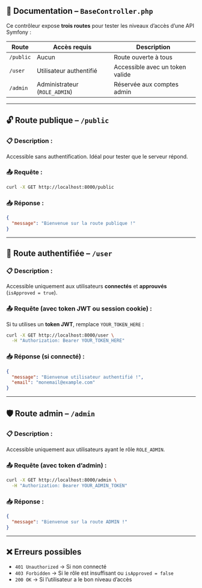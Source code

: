 ## 📄 Documentation – `BaseController.php`

Ce contrôleur expose **trois routes** pour tester les niveaux d’accès d’une API Symfony :

| Route     | Accès requis                  | Description                     |
| --------- | ----------------------------- | ------------------------------- |
| `/public` | Aucun                         | Route ouverte à tous            |
| `/user`   | Utilisateur authentifié       | Accessible avec un token valide |
| `/admin`  | Administrateur (`ROLE_ADMIN`) | Réservée aux comptes admin      |

---

## 🔓 Route publique – `/public`

### 📋 Description :

Accessible sans authentification. Idéal pour tester que le serveur répond.

### 📤 Requête :

```bash
curl -X GET http://localhost:8000/public
```

### 📥 Réponse :

```json
{
  "message": "Bienvenue sur la route publique !"
}
```

---

## 🔐 Route authentifiée – `/user`

### 📋 Description :

Accessible uniquement aux utilisateurs **connectés** et **approuvés** (`isApproved = true`).

### 📤 Requête (avec token JWT ou session cookie) :

Si tu utilises un **token JWT**, remplace `YOUR_TOKEN_HERE` :

```bash
curl -X GET http://localhost:8000/user \
  -H "Authorization: Bearer YOUR_TOKEN_HERE"
```

### 📥 Réponse (si connecté) :

```json
{
  "message": "Bienvenue utilisateur authentifié !",
  "email": "monemail@example.com"
}
```

---

## 🛡 Route admin – `/admin`

### 📋 Description :

Accessible uniquement aux utilisateurs ayant le rôle `ROLE_ADMIN`.

### 📤 Requête (avec token d’admin) :

```bash
curl -X GET http://localhost:8000/admin \
  -H "Authorization: Bearer YOUR_ADMIN_TOKEN"
```

### 📥 Réponse :

```json
{
  "message": "Bienvenue sur la route ADMIN !"
}
```

---

## ❌ Erreurs possibles

* `401 Unauthorized` → Si non connecté
* `403 Forbidden` → Si le rôle est insuffisant ou `isApproved = false`
* `200 OK` → Si l’utilisateur a le bon niveau d’accès


